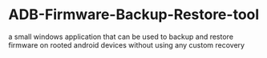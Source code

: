 # ADB-Firmware-Backup-Restore-tool
a small windows application that can be used to backup and restore firmware on rooted android devices without using any custom recovery
